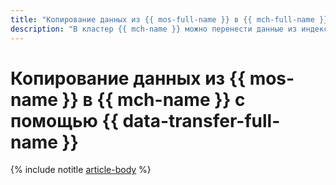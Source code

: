 ```yaml
---
title: "Копирование данных из {{ mos-full-name }} в {{ mch-full-name }} с помощью {{ data-transfer-full-name }}"
description: "В кластер {{ mch-name }} можно перенести данные из индекса кластера {{ mos-name }}. Эти данные будут автоматически вставлены в таблицы {{ CH }}."
---
```


# Копирование данных из {{ mos-name }} в {{ mch-name }} с помощью {{ data-transfer-full-name }}

{% include notitle [article-body](../../_tutorials/dataplatform/datatransfer/opensearch-to-clickhouse.md) %}
